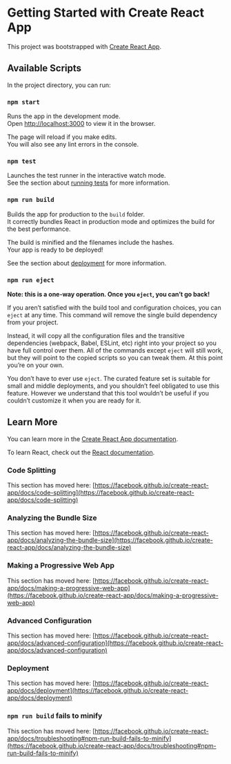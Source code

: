 <!-- import React, { useContext } from 'react'
import MedicationCard from './medications/MedicationCard'
import { MedicationContext } from './context/MedicationContext'

const MedicationsList = () => {
  const { medications } = useContext(MedicationContext)
  const medicationCards = medications.map(medication => <MedicationCard key={medication.id} medication={medication}/>)

  console.log(medications)

  return (
  <div className="container">
    <div className="row">
      {medicationCards}
    </div>
  </div>
  )
}

export default MedicationsList -->

<!-- import React from 'react'
import medicationtracker from "./images/medicationtracker.jpg"

const MedicationCard = ({medication}) => {
const {name, form, instruction, rating} = medication

  return (
    <div className="col bg-dark">
      <img
        src={medicationtracker}
        className="card-img-top img-fluid img-thumbnail"
        alt="medication-card"
      />
      <div className="card-body" key={id}>
        <h3 className="card-title fw-bolder">{name}</h3>
        <p className="card-text">Form || {form}</p>
        <p className="card-text">Instruction || {instruction}</p>
        <p className="card-text">Rating || {rating}</p>
        <div className="pb-2">
          <i className="bi bi-star-fill text-warning"></i>
          <i className="bi bi-star-fill text-warning"></i>
          <i className="bi bi-star-fill text-warning"></i>
          <i className="bi bi-star-fill text-warning"></i>
          <i className="bi bi-star-fill text-warning"></i>
        </div>
      </div>
    </div>
  )
}

export default MedicationCard -->

# Getting Started with Create React App

This project was bootstrapped with [Create React App](https://github.com/facebook/create-react-app).

## Available Scripts

In the project directory, you can run:

### `npm start`

Runs the app in the development mode.\
Open [http://localhost:3000](http://localhost:3000) to view it in the browser.

The page will reload if you make edits.\
You will also see any lint errors in the console.

### `npm test`

Launches the test runner in the interactive watch mode.\
See the section about [running tests](https://facebook.github.io/create-react-app/docs/running-tests) for more information.

### `npm run build`

Builds the app for production to the `build` folder.\
It correctly bundles React in production mode and optimizes the build for the best performance.

The build is minified and the filenames include the hashes.\
Your app is ready to be deployed!

See the section about [deployment](https://facebook.github.io/create-react-app/docs/deployment) for more information.

### `npm run eject`

**Note: this is a one-way operation. Once you `eject`, you can’t go back!**

If you aren’t satisfied with the build tool and configuration choices, you can `eject` at any time. This command will remove the single build dependency from your project.

Instead, it will copy all the configuration files and the transitive dependencies (webpack, Babel, ESLint, etc) right into your project so you have full control over them. All of the commands except `eject` will still work, but they will point to the copied scripts so you can tweak them. At this point you’re on your own.

You don’t have to ever use `eject`. The curated feature set is suitable for small and middle deployments, and you shouldn’t feel obligated to use this feature. However we understand that this tool wouldn’t be useful if you couldn’t customize it when you are ready for it.

## Learn More

You can learn more in the [Create React App documentation](https://facebook.github.io/create-react-app/docs/getting-started).

To learn React, check out the [React documentation](https://reactjs.org/).

### Code Splitting

This section has moved here: [https://facebook.github.io/create-react-app/docs/code-splitting](https://facebook.github.io/create-react-app/docs/code-splitting)

### Analyzing the Bundle Size

This section has moved here: [https://facebook.github.io/create-react-app/docs/analyzing-the-bundle-size](https://facebook.github.io/create-react-app/docs/analyzing-the-bundle-size)

### Making a Progressive Web App

This section has moved here: [https://facebook.github.io/create-react-app/docs/making-a-progressive-web-app](https://facebook.github.io/create-react-app/docs/making-a-progressive-web-app)

### Advanced Configuration

This section has moved here: [https://facebook.github.io/create-react-app/docs/advanced-configuration](https://facebook.github.io/create-react-app/docs/advanced-configuration)

### Deployment

This section has moved here: [https://facebook.github.io/create-react-app/docs/deployment](https://facebook.github.io/create-react-app/docs/deployment)

### `npm run build` fails to minify

This section has moved here: [https://facebook.github.io/create-react-app/docs/troubleshooting#npm-run-build-fails-to-minify](https://facebook.github.io/create-react-app/docs/troubleshooting#npm-run-build-fails-to-minify)
